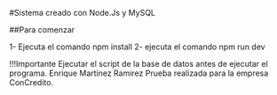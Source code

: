 #Sistema creado con Node.Js y MySQL

##Para comenzar

1- Ejecuta el comando npm install
2- ejecuta el comando npm run dev

 !!!Importante
    Ejecutar el script de la base de datos antes de ejecutar el programa.
Enrique Martinez Ramirez
Prueba realizada para la empresa ConCredito. 